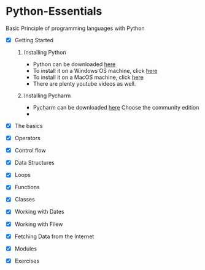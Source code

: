 # Python-Essentials
Basic Principle of programming languages with Python

- [x]  Getting Started

    1. Installing Python
        - Python can be downloaded [here](https://www.python.org/downloads/)
        - To install it on a Windows OS machine, click [here](https://www.digitalocean.com/community/tutorials/install-python-windows-10)
        - To install it on a MacOS machine, click [here](https://docs.python.org/3/using/mac.html)
        - There are plenty youtube videos as well.

    2. Installing Pycharm
        - Pycharm can be downloaded [here](https://www.jetbrains.com/pycharm/download/download-thanks.html?platform=mac&code=PCC) Choose the community edition
        - 

- [x]  The basics
- [x]  Operators
- [x]  Control flow
- [x]  Data Structures
- [x]  Loops
- [x]  Functions
- [x]  Classes
- [x]  Working with Dates
- [x]  Working with Filew
- [x]  Fetching Data from the Internet
- [x]  Modules
- [x]  Exercises
